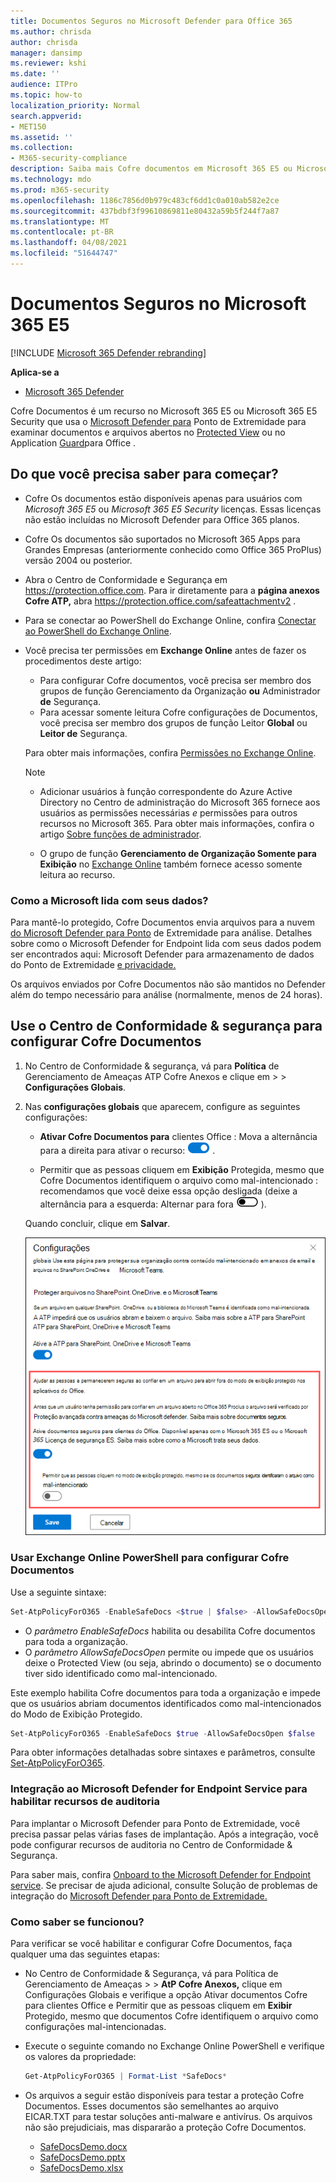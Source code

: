```yaml
---
title: Documentos Seguros no Microsoft Defender para Office 365
ms.author: chrisda
author: chrisda
manager: dansimp
ms.reviewer: kshi
ms.date: ''
audience: ITPro
ms.topic: how-to
localization_priority: Normal
search.appverid:
- MET150
ms.assetid: ''
ms.collection:
- M365-security-compliance
description: Saiba mais Cofre documentos em Microsoft 365 E5 ou Microsoft 365 E5 Security.
ms.technology: mdo
ms.prod: m365-security
ms.openlocfilehash: 1186c7856d0b979c483cf6dd1c0a010ab582e2ce
ms.sourcegitcommit: 437bdbf3f99610869811e80432a59b5f244f7a87
ms.translationtype: MT
ms.contentlocale: pt-BR
ms.lasthandoff: 04/08/2021
ms.locfileid: "51644747"
---
```

# <a name="safe-documents-in-microsoft-365-e5"></a>Documentos Seguros no Microsoft 365 E5

[!INCLUDE [Microsoft 365 Defender rebranding](../includes/microsoft-defender-for-office.md)]

**Aplica-se a**
- [Microsoft 365 Defender](../defender/microsoft-365-defender.md)

Cofre Documentos é um recurso no Microsoft 365 E5 ou Microsoft 365 E5 Security que usa o [Microsoft Defender para](/windows/security/threat-protection/microsoft-defender-atp/microsoft-defender-advanced-threat-protection) Ponto de Extremidade para examinar documentos e arquivos abertos no [Protected View](https://support.microsoft.com/office/d6f09ac7-e6b9-4495-8e43-2bbcdbcb6653) ou no Application [Guard](https://support.microsoft.com/topic/9e0fb9c2-ffad-43bf-8ba3-78f785fdba46)para Office .

## <a name="what-do-you-need-to-know-before-you-begin"></a>Do que você precisa saber para começar?

- Cofre Os documentos estão disponíveis apenas para usuários com *Microsoft 365 E5* ou *Microsoft 365 E5 Security* licenças. Essas licenças não estão incluídas no Microsoft Defender para Office 365 planos.

- Cofre Os documentos são suportados no Microsoft 365 Apps para Grandes Empresas (anteriormente conhecido como Office 365 ProPlus) versão 2004 ou posterior.

- Abra o Centro de Conformidade e Segurança em <https://protection.office.com>. Para ir diretamente para a **página anexos Cofre ATP,** abra <https://protection.office.com/safeattachmentv2> .

- Para se conectar ao PowerShell do Exchange Online, confira [Conectar ao PowerShell do Exchange Online](/powershell/exchange/connect-to-exchange-online-powershell).

- Você precisa ter permissões em **Exchange Online** antes de fazer os procedimentos deste artigo:
  - Para configurar Cofre documentos, você precisa ser membro dos grupos de função Gerenciamento da Organização **ou** Administrador **de** Segurança.
  - Para acessar somente leitura Cofre configurações de Documentos, você precisa ser membro dos grupos de função Leitor **Global** ou **Leitor de** Segurança.

  Para obter mais informações, confira [Permissões no Exchange Online](/exchange/permissions-exo/permissions-exo).

  > [!NOTE]
  >
  > - Adicionar usuários à função correspondente do Azure Active Directory no Centro de administração do Microsoft 365 fornece aos usuários as permissões necessárias _e_ permissões para outros recursos no Microsoft 365. Para obter mais informações, confira o artigo [Sobre funções de administrador](../../admin/add-users/about-admin-roles.md).
  >
  > - O grupo de função **Gerenciamento de Organização Somente para Exibição** no [Exchange Online](/Exchange/permissions-exo/permissions-exo#role-groups) também fornece acesso somente leitura ao recurso.

### <a name="how-does-microsoft-handle-your-data"></a>Como a Microsoft lida com seus dados?

Para mantê-lo protegido, Cofre Documentos envia arquivos para a nuvem [do Microsoft Defender para Ponto](/windows/security/threat-protection/microsoft-defender-atp/microsoft-defender-advanced-threat-protection) de Extremidade para análise. Detalhes sobre como o Microsoft Defender for Endpoint lida com seus dados podem ser encontrados aqui: Microsoft Defender para armazenamento de dados do Ponto de Extremidade [e privacidade.](/windows/security/threat-protection/microsoft-defender-atp/data-storage-privacy)

Os arquivos enviados por Cofre Documentos não são mantidos no Defender além do tempo necessário para análise (normalmente, menos de 24 horas).

## <a name="use-the-security--compliance-center-to-configure-safe-documents"></a>Use o Centro de Conformidade & segurança para configurar Cofre Documentos

1. No Centro de Conformidade & segurança, vá para **Política** de Gerenciamento de Ameaças ATP Cofre Anexos e clique em \>  \>  **Configurações Globais**.

2. Nas **configurações globais** que aparecem, configure as seguintes configurações:

   - **Ativar Cofre Documentos para** clientes Office : Mova a alternância para a direita para ativar o recurso: ![ Ativar a alternância ](../../media/scc-toggle-on.png) .

   - Permitir que as pessoas cliquem em **Exibição** Protegida, mesmo que Cofre Documentos identifiquem o arquivo como mal-intencionado : recomendamos que você deixe essa opção desligada (deixe a alternância para a esquerda: Alternar para fora ![ ](../../media/scc-toggle-off.png) ).

   Quando concluir, clique em **Salvar**.

   ![Cofre Configurações de documentos após selecionar configurações globais na página Cofre Anexos.](../../media/safe-docs.png)

### <a name="use-exchange-online-powershell-to-configure-safe-documents"></a>Usar Exchange Online PowerShell para configurar Cofre Documentos

Use a seguinte sintaxe:

```powershell
Set-AtpPolicyForO365 -EnableSafeDocs <$true | $false> -AllowSafeDocsOpen <$true | $false>
```

- O _parâmetro EnableSafeDocs_ habilita ou desabilita Cofre documentos para toda a organização.
- O _parâmetro AllowSafeDocsOpen_ permite ou impede que os usuários deixe o Protected View (ou seja, abrindo o documento) se o documento tiver sido identificado como mal-intencionado.

Este exemplo habilita Cofre documentos para toda a organização e impede que os usuários abriam documentos identificados como mal-intencionados do Modo de Exibição Protegido.

```powershell
Set-AtpPolicyForO365 -EnableSafeDocs $true -AllowSafeDocsOpen $false
```

Para obter informações detalhadas sobre sintaxes e parâmetros, consulte [Set-AtpPolicyForO365](/powershell/module/exchange/set-atppolicyforo365).

### <a name="onboard-to-the-microsoft-defender-for-endpoint-service-to-enable-auditing-capabilities"></a>Integração ao Microsoft Defender for Endpoint Service para habilitar recursos de auditoria

Para implantar o Microsoft Defender para Ponto de Extremidade, você precisa passar pelas várias fases de implantação. Após a integração, você pode configurar recursos de auditoria no Centro de Conformidade & Segurança.

Para saber mais, confira [Onboard to the Microsoft Defender for Endpoint service](/microsoft-365/security/defender-endpoint/onboarding). Se precisar de ajuda adicional, consulte Solução de problemas de integração do [Microsoft Defender para Ponto de Extremidade.](/microsoft-365/security/defender-endpoint/troubleshoot-onboarding)

### <a name="how-do-i-know-this-worked"></a>Como saber se funcionou?

Para verificar se você habilitar e configurar Cofre Documentos, faça qualquer uma das seguintes etapas:

- No Centro de Conformidade & Segurança,  vá para Política de Gerenciamento de Ameaças \>  \> **AtP Cofre Anexos,**   clique em Configurações Globais e verifique a opção Ativar documentos Cofre para clientes Office e Permitir que as pessoas cliquem em **Exibir** Protegido, mesmo que documentos Cofre identifiquem o arquivo como configurações mal-intencionadas.

- Execute o seguinte comando no Exchange Online PowerShell e verifique os valores da propriedade:

  ```powershell
  Get-AtpPolicyForO365 | Format-List *SafeDocs*
  ```

- Os arquivos a seguir estão disponíveis para testar a proteção Cofre Documentos. Esses documentos são semelhantes ao arquivo EICAR.TXT para testar soluções anti-malware e antivírus. Os arquivos não são prejudiciais, mas dispararão a proteção Cofre Documentos.

  - [SafeDocsDemo.docx](https://github.com/MicrosoftDocs/microsoft-365-docs/raw/public/microsoft-365/downloads/SafeDocsDemo.docx)
  - [SafeDocsDemo.pptx](https://github.com/MicrosoftDocs/microsoft-365-docs/raw/public/microsoft-365/downloads/SafeDocsDemo.pptx)
  - [SafeDocsDemo.xlsx](https://github.com/MicrosoftDocs/microsoft-365-docs/raw/public/microsoft-365/downloads/SafeDocsDemo.xlsx)
